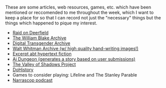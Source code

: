These are some articles, web resources, games, etc. which have been mentioned or reccomended to me throughout the week,
which I want to keep a place for so that I can record not just the "necessary" things but the things which happened to pique my interest. 

- [Raid on Deerfield](http://1704.deerfield.history.museum/home.do) 
- [The William Blake Archive](http://www.blakearchive.org/) 
- [Digital Transgender Archive](https://www.digitaltransgenderarchive.net/) 
- [Walt Whitman Archive (w/ high quality hand-writing images!)](https://whitmanarchive.org/) 
- [Excerpt abt hypertext fiction](https://electricarchaeology.ca/2019/10/23/the-resurrection-of-flinders-petrie/)
- [Ai Dungeon (generates a story based on user submissions)](https://play.aidungeon.io/) 
- [The Valley of Shadows Project](https://valley.lib.virginia.edu/)
- [DoHistory](http://dohistory.org/)
- Games to consider playing: Lifeline and The Stanley Parable 
- [Narrascop podcast](https://narrascope.org/2019/10/podcast-ep1.html)
